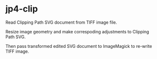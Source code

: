# jp4-clip

Read Clipping Path SVG document from TIFF image file.

Resize image geometry and make correspoding adjustments to Clipping Path SVG.

Then pass transformed edited SVG document to ImageMagick to re-write TIFF image.
